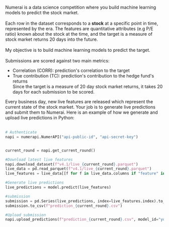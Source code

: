 Numerai is a data science competition where you build machine learning models to predict the stock market. <br>
<br>
Each row in the dataset corresponds to a **stock** at a specific point in time, represented by the era. The features are quantitative attributes (e.g P/E ratio) known about the stock at the time, and the target is a measure of stock market returns 20 days into the future.  <br>
<br>
My objective is to build machine learning models to predict the target. <br>
<br>
Submissions are scored against two main metrics: <br>
- Correlation (CORR): prediction's correlation to the target <br>
- True contribution (TC):  prediction's contribution to the hedge fund's returns <br>
Since the target is a measure of 20 day stock market returns, it takes 20 days for each submission to be scored.


Every business day, new live features are released which represent the current state of the stock market. Your job is to generate live predictions and submit them to Numerai. Here is an example of how we generate and upload live predictions in Python: <br>
<br>
```python
# Authenticate
napi = numerapi.NumerAPI("api-public-id", "api-secret-key")


current_round = napi.get_current_round()

#Download latest live features
napi.download_dataset(f"v4.1/live_{current_round}.parquet")
live_data = pd.read_parquet(f"v4.1/live_{current_round}.parquet")
live_features = live_data[[f for f in live_data.columns if "feature" in f]]

#Generate live predictions
live_predictions = model.predict(live_features)

#submission
submission = pd.Series(live_predictions, index=live_features.index).to_frame("prediction")
submission.to_csv(f"prediction_{current_round}.csv")

#Upload submission 
napi.upload_predictions(f"prediction_{current_round}.csv", model_id="your-model-id")
```



